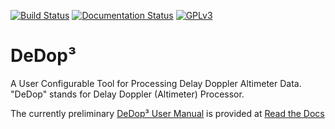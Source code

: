 [![Build Status](https://travis-ci.org/DeDop/dedop.svg?branch=master)](https://travis-ci.org/DeDop/dedop)
[![Documentation Status](https://readthedocs.org/projects/dedop/badge/?version=latest)](http://dedop.readthedocs.io/en/latest/?badge=latest)
[![GPLv3](https://www.gnu.org/graphics/gplv3-88x31.png)](https://www.gnu.org/licenses/gpl-3.0.en.html)

# DeDop³

A User Configurable Tool for Processing Delay Doppler Altimeter Data.
"DeDop" stands for Delay Doppler (Altimeter) Processor.

The currently preliminary [DeDop³ User Manual](http://dedop.readthedocs.io/en/latest/index.html) is provided at [Read the Docs](https://readthedocs.org/)
